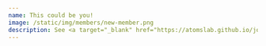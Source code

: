 ```yaml
---
name: This could be you!
image: /static/img/members/new-member.png
description: See <a target="_blank" href="https://atomslab.github.io/join/"> join</a> page for more information.
---
```

